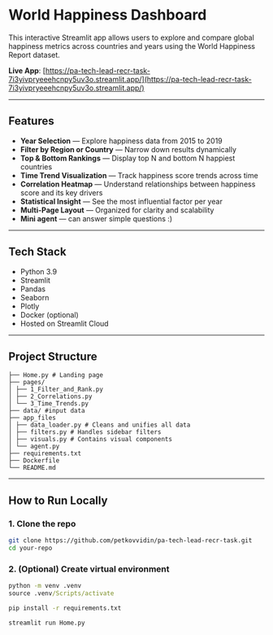 # World Happiness Dashboard

This interactive Streamlit app allows users to explore and compare global happiness metrics across countries and years using the World Happiness Report dataset.

 **Live App**: [https://pa-tech-lead-recr-task-7i3yivpryeeehcnpy5uv3o.streamlit.app/](https://pa-tech-lead-recr-task-7i3yivpryeeehcnpy5uv3o.streamlit.app/)

---

## Features

- **Year Selection** — Explore happiness data from 2015 to 2019
- **Filter by Region or Country** — Narrow down results dynamically
- **Top & Bottom Rankings** — Display top N and bottom N happiest countries
- **Time Trend Visualization** — Track happiness score trends across time
- **Correlation Heatmap** — Understand relationships between happiness score and its key drivers
- **Statistical Insight** — See the most influential factor per year
- **Multi-Page Layout** — Organized for clarity and scalability
- **Mini agent** — can answer simple questions :)
---

## Tech Stack

- Python 3.9
- Streamlit
- Pandas
- Seaborn
- Plotly
- Docker (optional)
- Hosted on Streamlit Cloud

---

## Project Structure
 ```
├── Home.py # Landing page
├── pages/
│ ├── 1_Filter_and_Rank.py
│ ├── 2_Correlations.py
│ └── 3_Time_Trends.py
├── data/ #input data
├── app_files
│ ├── data_loader.py # Cleans and unifies all data
│ ├── filters.py # Handles sidebar filters
│ ├── visuals.py # Contains visual components
│ └── agent.py
├── requirements.txt
├── Dockerfile 
└── README.md
```


---

##  How to Run Locally

### 1. Clone the repo
```bash
git clone https://github.com/petkovvidin/pa-tech-lead-recr-task.git
cd your-repo
```

### 2. (Optional) Create virtual environment
```cmd
python -m venv .venv
source .venv/Scripts/activate

pip install -r requirements.txt

streamlit run Home.py
```